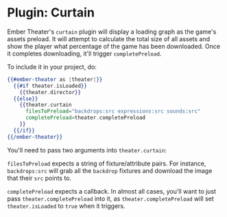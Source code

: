 # Plugin: Curtain

Ember Theater's `curtain` plugin will display a loading graph as the game's assets preload. It will attempt to calculate the total size of all assets and show the player what percentage of the game has been downloaded. Once it completes downloading, it'll trigger `completePreload`.

To include it in your project, do:

```hbs
{{#ember-theater as |theater|}}
  {{#if theater.isLoaded}}
    {{theater.director}}
  {{else}}
    {{theater.curtain
      filesToPreload="backdrops:src expressions:src sounds:src"
      completePreload=theater.completePreload
    }}
  {{/if}}
{{/ember-theater}}
```

You'll need to pass two arguments into `theater.curtain`:

`filesToPreload` expects a string of fixture/attribute pairs. For instance, `backdrops:src` will grab all the `backdrop` fixtures and download the image that their `src` points to.

`completePreload` expects a callback. In almost all cases, you'll want to just pass `theater.completePreload` into it, as `theater.completePreload` will set `theater.isLoaded` to `true` when it triggers.
